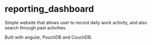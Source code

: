 # reporting_dashboard

Simple website that allows user to record daily work activity, and also search through past activities. 

Built with angular, PouchDB and CouchDB.
